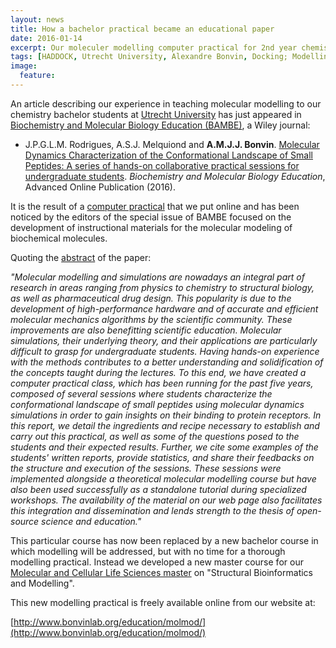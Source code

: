 ```yaml
---
layout: news
title: How a bachelor practical became an educational paper
date: 2016-01-14
excerpt: Our moleculer modelling computer practical for 2nd year chemistry bachelor students published in BAMBE
tags: [HADDOCK, Utrecht University, Alexandre Bonvin, Docking; Modelling; Molecular Dynamics; Education; Teaching]
image:
  feature:
---
```


An article describing our experience in teaching molecular modelling to our chemistry bachelor students at [Utrecht University](http://www.uu.nl) 
has just appeared in [Biochemistry and Molecular Biology Education (BAMBE)](http://onlinelibrary.wiley.com/doi/10.1002/bmb.20941/abstract), a Wiley journal:

* J.P.G.L.M. Rodrigues, A.S.J. Melquiond and  **A.M.J.J. Bonvin**.
[Molecular Dynamics Characterization of the Conformational Landscape of Small Peptides: A series of hands-on collaborative practical sessions for undergraduate students](http://dx.doi.org/doi:10.1002/bmb.20941).
_Biochemistry and Molecular Biology Education_, Advanced Online Publication (2016).


It is the result of a [computer practical](http://nmr.chem.uu.nl/~adrien/course/molmod/) that we put online and has been noticed by the editors of the special issue of BAMBE focused on the development 
of instructional materials for the molecular modeling of biochemical molecules. 

Quoting the [abstract](http://onlinelibrary.wiley.com/doi/10.1002/bmb.20941/abstract) of the paper:

*"Molecular modelling and simulations are nowadays an integral part of research in areas ranging from physics to chemistry to structural biology, as well as pharmaceutical drug design. This popularity is due to the development of high-performance hardware and of accurate and efficient molecular mechanics algorithms by the scientific community. These improvements are also benefitting scientific education. Molecular simulations, their underlying theory, and their applications are particularly difficult to grasp for undergraduate students. Having hands-on experience with the methods contributes to a better understanding and solidification of the concepts taught during the lectures. To this end, we have created a computer practical class, which has been running for the past five years, composed of several sessions where students characterize the conformational landscape of small peptides using molecular dynamics simulations in order to gain insights on their binding to protein receptors. In this report, we detail the ingredients and recipe necessary to establish and carry out this practical, as well as some of the questions posed to the students and their expected results. Further, we cite some examples of the students' written reports, provide statistics, and share their feedbacks on the structure and execution of the sessions. These sessions were implemented alongside a theoretical molecular modelling course but have also been used successfully as a standalone tutorial during specialized workshops. The availability of the material on our web page also facilitates this integration and dissemination and lends strength to the thesis of open-source science and education."*

This particular course has now been replaced by a new bachelor course in which modelling will be addressed, but with no time for a thorough modelling practical.
Instead we developed a new master course for our [Molecular and Cellular Life Sciences master](http://molecular-and-cellular-life-sciences.science.uu.nl) on "Structural Bioinformatics and Modelling". 

This new modelling practical is freely available online from our website at:

[http://www.bonvinlab.org/education/molmod/](http://www.bonvinlab.org/education/molmod/)



